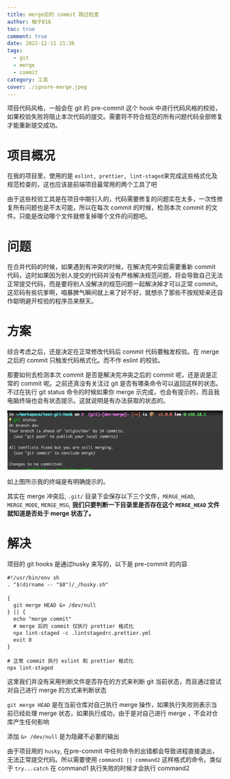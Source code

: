 ```yaml
---
title: merge后的 commit 跳过检查
author: 柚子816
toc: true
comment: true
date: 2022-12-11 21:36
tags:
  - git
  - merge
  - commit
category: 工具
cover: ./ignore-merge.jpeg
---
```





项目代码风格，一般会在 git 的 pre-commit 这个 hook 中进行代码风格的校验，如果校验失败将阻止本次代码的提交。需要将不符合规范的所有问题代码全部修复才能重新提交成功。

#  项目概况 

在我的项目里，使用的是 `eslint, prettier, lint-staged`来完成这些格式化及规范检查的，这也应该是前端项目最常用的两个工具了吧

由于这些校验工具是在项目中期引入的，代码需要修复的问题实在太多，一次性修复所有问题也是不太可能，所以在每次 commit 的时候，检测本次 commit 的文件。只能是改动哪个文件就修复掉哪个文件的问题吧。

#  问题 

在合并代码的时候，如果遇到有冲突的时候，在解决完冲突后需要重新 commit 代码，这时如果因为别人提交的代码并没有严格解决规范问题，将会导致自己无法正常提交代码，而是要将别人没解决的规范问题一起解决掉才可以正常 commit。这尼码有些坑爹啊，咱暴脾气瞬间就上来了好不好，就想杀了那些不按规矩来还自作聪明避开校验的程序员来祭天。

#  方案 

综合考虑之后，还是决定在正常修改代码后 commit 代码要触发校验。在 merge 之后的 commit 只触发代码格式化。而不作 eslint 的校验。

那要如何去检测本次 commit 是否是解决完冲突之后的 commit 呢，还是说是正常的 commit 呢。之前还真没有关注过 git 是否有哪条命令可以返回这样的状态。不过在执行 git status 命令的时候如果你 merge 示完成，也会有提示的，而且我电脑终端也会有状态提示。这就说明是有办法获取的状态的。

![](./status.png)

如上图所示我的终端是有明确提示的。

其实在 merge 冲突后, `.git/` 目录下会保存以下三个文件，`MERGE_HEAD`, `MERGE_MODE`, `MERGE_MSG`, **我们只要判断一下目录里是否存在这个 `MERGE_HEAD` 文件就知道是否处于 merge 状态了。**

#  解决 

项目的 git hooks 是通过husky 来写的，以下是 pre-commit 的内容

```
#!/usr/bin/env sh
. "$(dirname -- "$0")/_/husky.sh"

{
  git merge HEAD &> /dev/null
} || {
  echo "merge commit"
  # merge 后的 commit 仅执行 prettier 格式化
  npx lint-staged -c .lintstagedrc.prettier.yml
  exit 0
}

# 正常 commit 执行 eslint 和 prettier 格式化
npx lint-staged
```
  
 这里我们并没有采用判断文件是否存在的方式来判断 git 当前状态，而且通过尝试对自己进行 merge 的方式来判断状态

`git merge HEAD` 是在当前仓库对自己执行 merge 操作，如果执行失败则表示当前已经处理 merge 状态，如果执行成功，由于是对自己进行 merge ，不会对仓库产生任何影响

添加 `&> /dev/null` 是为隐藏不必要的输出

由于项目用的 `husky`, 在pre-commit 中任何命令的出错都会导致进程直接退出，无法正常提交代码。所以需要使用 `command1 || command2` 这样格式的命令。类似于 `try...catch` 在 command1 执行失败的时候才会执行 command2
